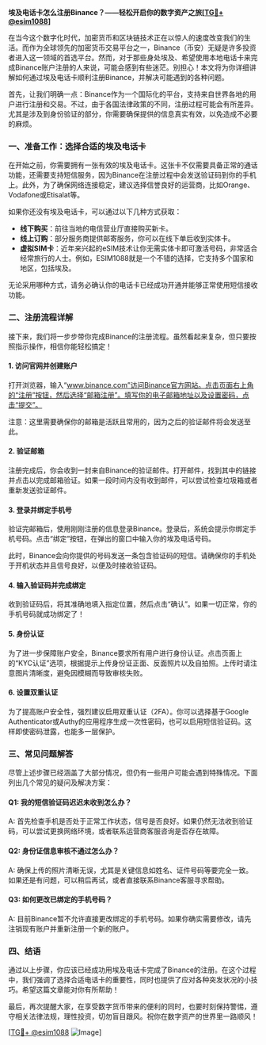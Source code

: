 **埃及电话卡怎么注册Binance？——轻松开启你的数字资产之旅[[TG💪+ @esim1088](https://t.me/s/esim1088)]**

在当今这个数字化时代，加密货币和区块链技术正在以惊人的速度改变我们的生活。而作为全球领先的加密货币交易平台之一，Binance（币安）无疑是许多投资者进入这一领域的首选平台。然而，对于那些身处埃及、希望使用本地电话卡来完成Binance账户注册的人来说，可能会感到有些迷茫。别担心！本文将为你详细讲解如何通过埃及电话卡顺利注册Binance，并解决可能遇到的各种问题。

首先，让我们明确一点：Binance作为一个国际化的平台，支持来自世界各地的用户进行注册和交易。不过，由于各国法律政策的不同，注册过程可能会有所差异。尤其是涉及到身份验证的部分，你需要确保提供的信息真实有效，以免造成不必要的麻烦。

### **一、准备工作：选择合适的埃及电话卡**
在开始之前，你需要拥有一张有效的埃及电话卡。这张卡不仅需要具备正常的通话功能，还需要支持短信服务，因为Binance在注册过程中会发送验证码到你的手机上。此外，为了确保网络连接稳定，建议选择信誉良好的运营商，比如Orange、Vodafone或Etisalat等。

如果你还没有埃及电话卡，可以通过以下几种方式获取：
- **线下购买**：前往当地的电信营业厅直接购买新卡。
- **线上订购**：部分服务商提供邮寄服务，你可以在线下单后收到实体卡。
- **虚拟SIM卡**：近年来兴起的eSIM技术让你无需实体卡即可激活号码，非常适合经常旅行的人士。例如，ESIM1088就是一个不错的选择，它支持多个国家和地区，包括埃及。

无论采用哪种方式，请务必确认你的电话卡已经成功开通并能够正常使用短信接收功能。

### **二、注册流程详解**
接下来，我们将一步步带你完成Binance的注册流程。虽然看起来复杂，但只要按照指示操作，相信你能轻松搞定！

#### **1. 访问官网并创建账户**
打开浏览器，输入“www.binance.com”访问Binance官方网站。点击页面右上角的“注册”按钮，然后选择“邮箱注册”。填写你的电子邮箱地址以及设置密码，点击“提交”。

注意：这里需要确保你的邮箱是活跃且常用的，因为之后的验证邮件将会发送至此。

#### **2. 验证邮箱**
注册完成后，你会收到一封来自Binance的验证邮件。打开邮件，找到其中的链接并点击以完成邮箱验证。如果一段时间内没有收到邮件，可以尝试检查垃圾箱或者重新发送验证邮件。

#### **3. 登录并绑定手机号**
验证完邮箱后，使用刚刚注册的信息登录Binance。登录后，系统会提示你绑定手机号码。点击“绑定”按钮，在弹出的窗口中输入你的埃及电话号码。

此时，Binance会向你提供的号码发送一条包含验证码的短信。请确保你的手机处于开机状态并且信号良好，以便及时接收验证码。

#### **4. 输入验证码并完成绑定**
收到验证码后，将其准确地填入指定位置，然后点击“确认”。如果一切正常，你的手机号码就成功绑定了！

#### **5. 身份认证**
为了进一步保障账户安全，Binance要求所有用户进行身份认证。点击页面上的“KYC认证”选项，根据提示上传身份证正面、反面照片以及自拍照。上传时请注意图片清晰度，避免因模糊而导致审核失败。

#### **6. 设置双重认证**
为了提高账户安全性，强烈建议启用双重认证（2FA）。你可以选择基于Google Authenticator或Authy的应用程序生成一次性密码，也可以启用短信验证码。这样即使密码泄露，也能多一层保护。

### **三、常见问题解答**
尽管上述步骤已经涵盖了大部分情况，但仍有一些用户可能会遇到特殊情况。下面列出几个常见的疑问及解决方案：

#### **Q1: 我的短信验证码迟迟未收到怎么办？**
A: 首先检查手机是否处于正常工作状态，信号是否良好。如果仍然无法收到验证码，可以尝试更换网络环境，或者联系运营商客服咨询是否存在故障。

#### **Q2: 身份证信息审核不通过怎么办？**
A: 确保上传的照片清晰无误，尤其是关键信息如姓名、证件号码等要完全一致。如果还是有问题，可以稍后再试，或者直接联系Binance客服寻求帮助。

#### **Q3: 如何更改已绑定的手机号码？**
A: 目前Binance暂不允许直接更改绑定的手机号码。如果你确实需要修改，请先注销现有账户并重新注册一个新的账户。

### **四、结语**
通过以上步骤，你应该已经成功用埃及电话卡完成了Binance的注册。在这个过程中，我们强调了选择合适电话卡的重要性，同时也提供了应对各种突发状况的小技巧。希望这篇文章能对你有所帮助！

最后，再次提醒大家，在享受数字货币带来的便利的同时，也要时刻保持警惕，遵守相关法律法规，理性投资，切勿盲目跟风。祝你在数字资产的世界里一路顺风！

[[TG💪+ @esim1088](https://t.me/s/esim1088) ![Image](https://i.postimg.cc/4NQfJmqS/Snipaste-2025-05-13-00-14-12.png)]